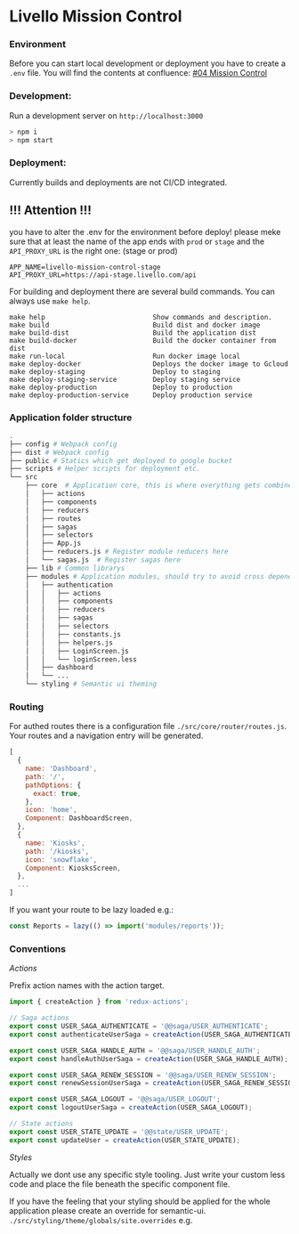 # Livello Mission Control

### Environment

Before you can start local development or deployment you have to create a `.env` file.
You will find the contents at confluence: [#04 Mission Control](https://livello.atlassian.net/wiki/spaces/LIV/pages/753759/04+Mission+Control)

### Development:

Run a development server on `http://localhost:3000`

```bash
> npm i
> npm start
```

### Deployment:

Currently builds and deployments are not CI/CD integrated.

## !!! Attention !!!

you have to alter the .env for the environment before deploy!
please meke sure that at least the name of the app ends with `prod` or `stage` and
the `API_PROXY_URL` is the right one: (stage or prod)

```
APP_NAME=livello-mission-control-stage
API_PROXY_URL=https://api-stage.livello.com/api
```

For building and deployment there are several build commands. You can always use `make help`.

```
make help                           Show commands and description.
make build                          Build dist and docker image
make build-dist                     Build the application dist
make build-docker                   Build the docker container from dist
make run-local                      Run docker image local
make deploy-docker                  Deploys the docker image to Gcloud
make deploy-staging                 Deploy to staging
make deploy-staging-service         Deploy staging service
make deploy-production              Deploy to production
make deploy-production-service      Deploy production service
```

### Application folder structure

```bash
.
├── config # Webpack config
├── dist # Webpack config
├── public # Statics which get deployed to google bucket
├── scripts # Helper scripts for deployment etc.
└── src
    ├── core  # Application core, this is where everything gets combined and core functionality lives.
    │   ├── actions
    │   ├── components
    │   ├── reducers
    │   ├── routes
    │   ├── sagas
    │   ├── selectors
    │   ├── App.js
    │   ├── reducers.js # Register module reducers here
    │   └── sagas.js  # Register sagas here
    ├── lib # Common librarys
    ├── modules # Application modules, should try to avoid cross depenencies
    │   ├── authentication
    │   │   ├── actions
    │   │   ├── components
    │   │   ├── reducers
    │   │   ├── sagas
    │   │   ├── selectors
    │   │   ├── constants.js
    │   │   ├── helpers.js
    │   │   ├── LoginScreen.js
    │   │   └── loginScreen.less
    │   ├── dashboard
    │   └── ...
    └── styling # Semantic ui theming
```

### Routing

For authed routes there is a configuration file `./src/core/router/routes.js`.
Your routes and a navigation entry will be generated.

```js
[
  {
    name: 'Dashboard',
    path: '/',
    pathOptions: {
      exact: true,
    },
    icon: 'home',
    Component: DashboardScreen,
  },
  {
    name: 'Kiosks',
    path: '/kiosks',
    icon: 'snowflake',
    Component: KiosksScreen,
  },
  ...
]
```

If you want your route to be lazy loaded e.g.:

```js
const Reports = lazy(() => import('modules/reports'));
```

### Conventions

_Actions_

Prefix action names with the action target.

```js
import { createAction } from 'redux-actions';

// Saga actions
export const USER_SAGA_AUTHENTICATE = '@@saga/USER_AUTHENTICATE';
export const authenticateUserSaga = createAction(USER_SAGA_AUTHENTICATE);

export const USER_SAGA_HANDLE_AUTH = '@@saga/USER_HANDLE_AUTH';
export const handleAuthUserSaga = createAction(USER_SAGA_HANDLE_AUTH);

export const USER_SAGA_RENEW_SESSION = '@@saga/USER_RENEW_SESSION';
export const renewSessionUserSaga = createAction(USER_SAGA_RENEW_SESSION);

export const USER_SAGA_LOGOUT = '@@saga/USER_LOGOUT';
export const logoutUserSaga = createAction(USER_SAGA_LOGOUT);

// State actions
export const USER_STATE_UPDATE = '@@state/USER_UPDATE';
export const updateUser = createAction(USER_STATE_UPDATE);
```

_Styles_

Actually we dont use any specific style tooling. Just write your custom less code and place the file beneath the specific component file.

If you have the feeling that your styling should be applied for the whole application please create an override for semantic-ui. `./src/styling/theme/globals/site.overrides` e.g.
